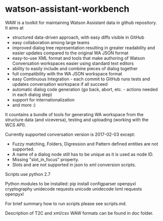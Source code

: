 # watson-assistant-workbench
WAW is a toolkit for maintaining Watson Assistant data in github repository.
It aims at 
- structured data-driven approach, with easy diffs visible in GitHub
- easy collaboration among large teams
- improved dialog tree representation resulting in greater readability and easier updates compared to the original WA JSON format
- easy-to-use XML format and tools that make authoring of Watson Conversation workspaces easier using standard text editors
- ability to easily include and combine pieces of dialog together
- full compatibility with the WA JSON workspace format
- easy Continuous Integration - each commit to GitHub runs tests and updates conversation workspace if all succeed
- automatic dialog code generation (go back, abort, etc. - actions needed in each dialog step)
- support for internationalization
- and more :)

It countains a bundle of tools for generating WA workspace from the structure data (and viceversa), testing and uploading (working with the WCS API).

Currently supported conversation version is 2017-02-03 except:
- Fuzzy matching, Folders, Digression and Pattern defined entities are not supported.
- A name of a dialog node still has to be unique as it is used as node ID.
- Missing "slot_in_focus" property.
- Slots and are not supported in json to xml conversion scripts.

Scripts use python 2.7

Python modules to be installed: 
pip install configparser openpyxl cryptography unidecode requests unicode unidecode lxml requests openpyxl

For brief summary how to run scripts please see scripts.md.

Description of T2C  and xml/csv WAW formats can be found in doc folder.
